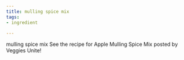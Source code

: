 ```yaml
---
title: mulling spice mix
tags:
- ingredient

---
```

mulling spice mix See the recipe for Apple Mulling Spice Mix posted by Veggies Unite!
